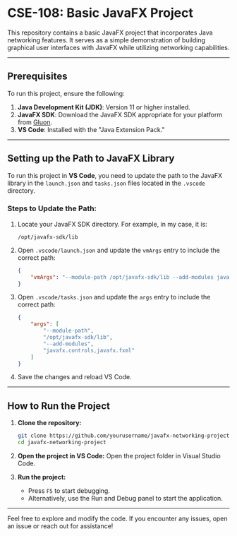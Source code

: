 # CSE-108: Basic JavaFX Project 

This repository contains a basic JavaFX project that incorporates Java networking features. It serves as a simple demonstration of building graphical user interfaces with JavaFX while utilizing networking capabilities.

---

## Prerequisites

To run this project, ensure the following:

1. **Java Development Kit (JDK)**: Version 11 or higher installed.
2. **JavaFX SDK**: Download the JavaFX SDK appropriate for your platform from [Gluon](https://gluonhq.com/products/javafx/).
3. **VS Code**: Installed with the "Java Extension Pack."

---

## Setting up the Path to JavaFX Library

To run this project in **VS Code**, you need to update the path to the JavaFX library in the `launch.json` and `tasks.json` files located in the `.vscode` directory.

### Steps to Update the Path:

1. Locate your JavaFX SDK directory. For example, in my case, it is:
   ```
   /opt/javafx-sdk/lib
   ```

2. Open `.vscode/launch.json` and update the `vmArgs` entry to include the correct path:

   ```json
   {
       "vmArgs": "--module-path /opt/javafx-sdk/lib --add-modules javafx.controls,javafx.fxml"
   }
   ```

3. Open `.vscode/tasks.json` and update the `args` entry to include the correct path:

   ```json
   {
       "args": [
           "--module-path",
           "/opt/javafx-sdk/lib",
           "--add-modules",
           "javafx.controls,javafx.fxml"
       ]
   }
   ```

4. Save the changes and reload VS Code.

---

## How to Run the Project

1. **Clone the repository:**
   ```bash
   git clone https://github.com/yourusername/javafx-networking-project.git
   cd javafx-networking-project
   ```

2. **Open the project in VS Code:**
   Open the project folder in Visual Studio Code.

3. **Run the project:**
   - Press `F5` to start debugging.
   - Alternatively, use the Run and Debug panel to start the application.

---


Feel free to explore and modify the code. If you encounter any issues, open an issue or reach out for assistance!

